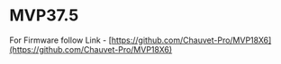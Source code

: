 # MVP37.5

For Firmware follow Link - [https://github.com/Chauvet-Pro/MVP18X6](https://github.com/Chauvet-Pro/MVP18X6)
